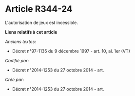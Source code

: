 # Article R344-24

L'autorisation de jeux est incessible.

**Liens relatifs à cet article**

_Anciens textes_:

  - Décret n°97-1135 du 9 décembre 1997 - art. 10, al. 1er (VT)

_Codifié par_:

  - Décret n°2014-1253 du 27 octobre 2014 - art.

_Créé par_:

  - Décret n°2014-1253 du 27 octobre 2014 - art.
